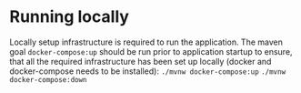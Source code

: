 # Running locally
Locally setup infrastructure is required to run the application. The maven goal `docker-compose:up` should be run prior to application startup to ensure, that all the required infrastructure has been set up locally (docker and docker-compose needs to be installed):
`./mvnw docker-compose:up`
`./mvnw docker-compose:down`
